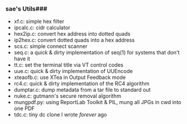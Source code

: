 ### sae&apos;s Utils###

- xf.c: simple hex filter
- ipcalc.c: cidr calculator
- hex2ip.c: convert hex address into dotted quads
- ip2hex.c: convert dotted quads into a hex address
- scs.c: simple connect scanner
- seq.c: a quick &amp; dirty implementation of seq(1) for systems that don&apos;t have it
- tt.c: set the terminal title via VT control codes
- uue.c: quick &amp; dirty implementation of UUEncode
- xteaofb.c: use XTea in Output Feedback mode
- rc4.c: quick & dirty implementation of the RC4 algorithm
- dumptar.c: dump metadata from a tar file to standard out
- nuke.c: gutmann&apos;s secure removal algorithm
- mungpdf.py: using ReportLab Toolkit & PIL, mung all JPGs in cwd into one PDF
- tdc.c: tiny dc clone I wrote *forever* ago
